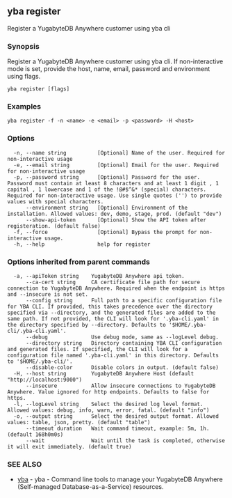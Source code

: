 ## yba register

Register a YugabyteDB Anywhere customer using yba cli

### Synopsis

Register a YugabyteDB Anywhere customer using yba cli. If non-interactive mode is set, provide the host, name, email, password and environment using flags.

```
yba register [flags]
```

### Examples

```
yba register -f -n <name> -e <email> -p <password> -H <host>
```

### Options

```
  -n, --name string          [Optional] Name of the user. Required for non-interactive usage
  -e, --email string         [Optional] Email for the user. Required for non-interactive usage
  -p, --password string      [Optional] Password for the user. Password must contain at least 8 characters and at least 1 digit , 1 capital , 1 lowercase and 1 of the !@#$^&* (special) characters. Required for non-interactive usage. Use single quotes ('') to provide values with special characters.
      --environment string   [Optional] Environment of the installation. Allowed values: dev, demo, stage, prod. (default "dev")
      --show-api-token       [Optional] Show the API token after registeration. (default false)
  -f, --force                [Optional] Bypass the prompt for non-interactive usage.
  -h, --help                 help for register
```

### Options inherited from parent commands

```
  -a, --apiToken string    YugabyteDB Anywhere api token.
      --ca-cert string     CA certificate file path for secure connection to YugabyteDB Anywhere. Required when the endpoint is https and --insecure is not set.
      --config string      Full path to a specific configuration file for YBA CLI. If provided, this takes precedence over the directory specified via --directory, and the generated files are added to the same path. If not provided, the CLI will look for '.yba-cli.yaml' in the directory specified by --directory. Defaults to '$HOME/.yba-cli/.yba-cli.yaml'.
      --debug              Use debug mode, same as --logLevel debug.
      --directory string   Directory containing YBA CLI configuration and generated files. If specified, the CLI will look for a configuration file named '.yba-cli.yaml' in this directory. Defaults to '$HOME/.yba-cli/'.
      --disable-color      Disable colors in output. (default false)
  -H, --host string        YugabyteDB Anywhere Host (default "http://localhost:9000")
      --insecure           Allow insecure connections to YugabyteDB Anywhere. Value ignored for http endpoints. Defaults to false for https.
  -l, --logLevel string    Select the desired log level format. Allowed values: debug, info, warn, error, fatal. (default "info")
  -o, --output string      Select the desired output format. Allowed values: table, json, pretty. (default "table")
      --timeout duration   Wait command timeout, example: 5m, 1h. (default 168h0m0s)
      --wait               Wait until the task is completed, otherwise it will exit immediately. (default true)
```

### SEE ALSO

* [yba](yba.md)	 - yba - Command line tools to manage your YugabyteDB Anywhere (Self-managed Database-as-a-Service) resources.

